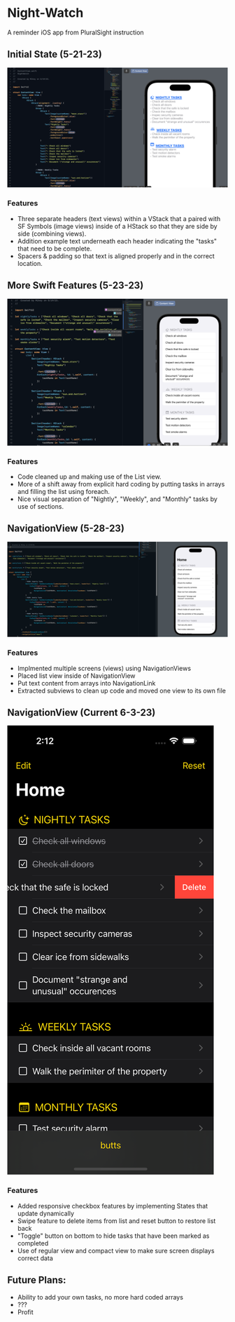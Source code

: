 # Night-Watch
A reminder iOS app from PluralSight instruction
## Initial State (5-21-23)
![Swift language on left side of screen with the iPhone simulation on the right half](/Images/initial.png)
### Features
- Three separate headers (text views) within a VStack that a paired with SF Symbols (image views) inside of a HStack so that they are side by side (combining views).
- Addition example text underneath each header indicating the "tasks" that need to be complete.
- Spacers & padding so that text is aligned properly and in the correct location.

## More Swift Features (5-23-23)
![Swift language on left side of screen with the iPhone simulation on the right half](/Images/MoreSwift.png)
### Features
- Code cleaned up and making use of the List view.
- More of a shift away from explicit hard coding by putting tasks in arrays and filling the list using foreach.
- Nice visual separation of "Nightly", "Weekly", and "Monthly" tasks by use of sections.

## NavigationView (5-28-23)
![Swift language on left side of screen with the iPhone simulation on the right half](/Images/NavigationView.png)
### Features
- Implmented multiple screens (views) using NavigationViews
- Placed list view inside of NavigationView
- Put text content from arrays into NavigationLink
- Extracted subviews to clean up code and moved one view to its own file

## NavigationView (Current 6-3-23)
![iPhone simulation showing swipe features and checkmark capabilities](/Images/fin.png)
### Features
- Added responsive checkbox features by implementing States that update dynamically
- Swipe feature to delete items from list and reset button to restore list back
- "Toggle" button on bottom to hide tasks that have been marked as completed
- Use of regular view and compact view to make sure screen displays correct data

## Future Plans:
- Ability to add your own tasks, no more hard coded arrays
- ???
- Profit
